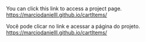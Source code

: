 You can click this link to access a project page.  https://marciodanielll.github.io/cartItems/


Você pode clicar no link e acessar a página do projeto. https://marciodanielll.github.io/cartItems/
